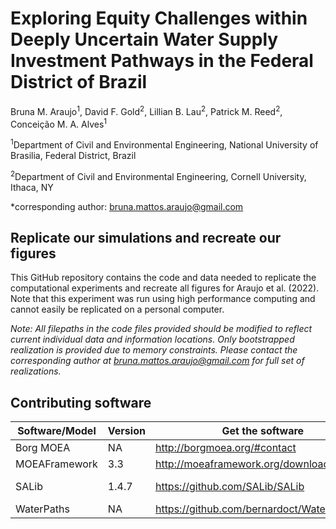 # Exploring Equity Challenges within Deeply Uncertain Water Supply Investment Pathways in the Federal District of Brazil
Bruna M. Araujo<sup>1</sup>, David F. Gold<sup>2</sup>, Lillian B. Lau<sup>2</sup>, Patrick M. Reed<sup>2</sup>, Conceição M. A. Alves<sup>1</sup>

<sup>1</sup>Department of Civil and Environmental Engineering, National University of Brasilia, Federal District, Brazil

<sup>2</sup>Department of Civil and Environmental Engineering, Cornell University, Ithaca, NY

*corresponding author: bruna.mattos.araujo@gmail.com

## Replicate our simulations and recreate our figures
This GitHub repository contains the code and data needed to replicate the computational experiments and recreate all figures for Araujo et al. (2022). Note that this experiment was run using high performance computing and cannot easily be replicated on a personal computer.

*Note: All filepaths in the code files provided should be modified to reflect current individual data and information locations. Only bootstrapped realization is provided due to memory constraints. Please contact the corresponding author at bruna.mattos.araujo@gmail.com for full set of realizations.*

## Contributing software

|  Software/Model  |  Version  |  Get the software  |  DOI  | 
| ---------------- | --------- | ---------------- |------ |
| Borg MOEA | NA | http://borgmoea.org/#contact | 10.1162/EVCO_a_00075 |
| MOEAFramework | 3.3 | http://moeaframework.org/downloads.html | NA |
| SALib | 1.4.7 | https://github.com/SALib/SALib | doi:10.18174/sesmo.18155 <br> doi:10.21105/joss.00097 |
| WaterPaths | NA | https://github.com/bernardoct/WaterPaths.git | doi.org/10.1016/j.envsoft.2020.104772 |

